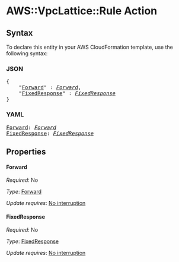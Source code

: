 # AWS::VpcLattice::Rule Action

## Syntax

To declare this entity in your AWS CloudFormation template, use the following syntax:

### JSON

<pre>
{
    "<a href="#forward" title="Forward">Forward</a>" : <i><a href="forward.md">Forward</a></i>,
    "<a href="#fixedresponse" title="FixedResponse">FixedResponse</a>" : <i><a href="fixedresponse.md">FixedResponse</a></i>
}
</pre>

### YAML

<pre>
<a href="#forward" title="Forward">Forward</a>: <i><a href="forward.md">Forward</a></i>
<a href="#fixedresponse" title="FixedResponse">FixedResponse</a>: <i><a href="fixedresponse.md">FixedResponse</a></i>
</pre>

## Properties

#### Forward

_Required_: No

_Type_: <a href="forward.md">Forward</a>

_Update requires_: [No interruption](https://docs.aws.amazon.com/AWSCloudFormation/latest/UserGuide/using-cfn-updating-stacks-update-behaviors.html#update-no-interrupt)

#### FixedResponse

_Required_: No

_Type_: <a href="fixedresponse.md">FixedResponse</a>

_Update requires_: [No interruption](https://docs.aws.amazon.com/AWSCloudFormation/latest/UserGuide/using-cfn-updating-stacks-update-behaviors.html#update-no-interrupt)

